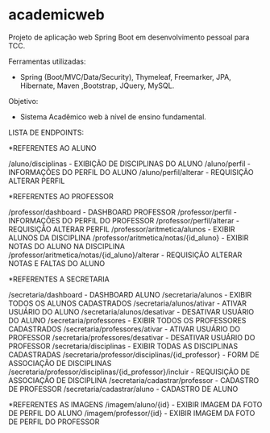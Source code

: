 # academicweb
Projeto de aplicação web Spring Boot em desenvolvimento pessoal para TCC.

Ferramentas utilizadas:
- Spring (Boot/MVC/Data/Security), Thymeleaf, Freemarker, JPA, Hibernate, Maven ,Bootstrap, JQuery, MySQL.

Objetivo:
- Sistema Acadêmico web à nível de ensino fundamental.

LISTA DE ENDPOINTS:

*REFERENTES AO ALUNO

/aluno/disciplinas                                        - EXIBIÇÃO DE DISCIPLINAS DO ALUNO
/aluno/perfil                                             - INFORMAÇÕES DO PERFIL DO ALUNO
/aluno/perfil/alterar                                     - REQUISIÇÃO ALTERAR PERFIL


*REFERENTES AO PROFESSOR

/professor/dashboard                                      - DASHBOARD PROFESSOR
/professor/perfil	                                        - INFORMAÇÕES DO PERFIL DO PROFESSOR
/professor/perfil/alterar		                              - REQUISIÇÃO ALTERAR PERFIL
/professor/aritmetica/alunos                              - EXIBIR ALUNOS DA DISCIPLINA
/professor/aritmetica/notas/{id_aluno}                    - EXIBIR NOTAS DO ALUNO NA DISCIPLINA
/professor/aritmetica/notas/{id_aluno}/alterar            - REQUISIÇÃO ALTERAR NOTAS E FALTAS DO ALUNO

*REFERENTES A SECRETARIA

/secretaria/dashboard                                     - DASHBOARD ALUNO
/secretaria/alunos                                  	    - EXIBIR TODOS OS ALUNOS CADASTRADOS
/secretaria/alunos/ativar                                 - ATIVAR USUÁRIO DO ALUNO
/secretaria/alunos/desativar                              - DESATIVAR USUÁRIO DO ALUNO
/secretaria/professores                           	      - EXIBIR TODOS OS PROFESSORES CADASTRADOS
/secretaria/professores/ativar                            - ATIVAR USUÁRIO DO PROFESSOR
/secretaria/professores/desativar                         - DESATIVAR USUÁRIO DO PROFESSOR
/secretaria/disciplinas                            	      - EXIBIR TODAS AS DISCIPLINAS CADASTRADAS
/secretaria/professor/disciplinas/{id_professor}   	      - FORM DE ASSOCIAÇÃO DE DISCIPLINAS
/secretaria/professor/disciplinas/{id_professor}/incluir  - REQUISIÇÃO DE ASSOCIAÇÃO DE DISCIPLINA
/secretaria/cadastrar/professor                           - CADASTRO DE PROFESSOR
/secretaria/cadastrar/aluno                               - CADASTRO DE ALUNO

*REFERENTES AS IMAGENS
/imagem/aluno/{id}					                              - EXIBIR IMAGEM DA FOTO DE PERFIL DO ALUNO
/imagem/professor/{id}					                          - EXIBIR IMAGEM DA FOTO DE PERFIL DO PROFESSOR
